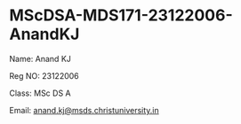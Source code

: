 # MScDSA-MDS171-23122006-AnandKJ

Name: Anand KJ

Reg NO: 23122006

Class: MSc DS A

Email: anand.kj@msds.christuniversity.in 